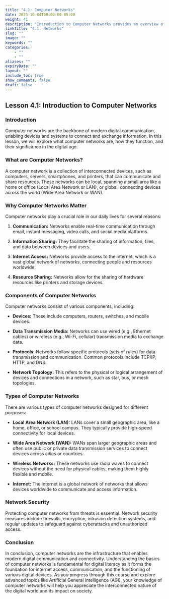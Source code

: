 ```yaml
---
title: "4.1: Computer Networks"
date: 2023-10-04T00:00:00-05:00
weight: 41
description: "Introduction to Computer Networks provides an overview of computer networks and their importance in the digital world."
linkTitle: "4.1: Networks"
slug: ""
image: ""
keywords: ""
categories: 
    - ""
    - ""
aliases: ""
expiryDate: ""
layout: ""
include_toc: true
show_comments: false
draft: false
---
```


## Lesson 4.1: Introduction to Computer Networks

### Introduction

Computer networks are the backbone of modern digital communication, enabling devices and systems to connect and exchange information. In this lesson, we will explore what computer networks are, how they function, and their significance in the digital age.

### What are Computer Networks?

A computer network is a collection of interconnected devices, such as computers, servers, smartphones, and printers, that can communicate and share resources. These networks can be local, spanning a small area like a home or office (Local Area Network or LAN), or global, connecting devices across the world (Wide Area Network or WAN).

### Why Computer Networks Matter

Computer networks play a crucial role in our daily lives for several reasons:

1. **Communication:** Networks enable real-time communication through email, instant messaging, video calls, and social media platforms.

2. **Information Sharing:** They facilitate the sharing of information, files, and data between devices and users.

3. **Internet Access:** Networks provide access to the internet, which is a vast global network of networks, connecting people and resources worldwide.

4. **Resource Sharing:** Networks allow for the sharing of hardware resources like printers and storage devices.

### Components of Computer Networks

Computer networks consist of various components, including:

- **Devices:** These include computers, routers, switches, and mobile devices.

- **Data Transmission Media:** Networks can use wired (e.g., Ethernet cables) or wireless (e.g., Wi-Fi, cellular) transmission media to exchange data.

- **Protocols:** Networks follow specific protocols (sets of rules) for data transmission and communication. Common protocols include TCP/IP, HTTP, and DNS.

- **Network Topology:** This refers to the physical or logical arrangement of devices and connections in a network, such as star, bus, or mesh topologies.

### Types of Computer Networks

There are various types of computer networks designed for different purposes:

- **Local Area Network (LAN):** LANs cover a small geographic area, like a home, office, or school campus. They typically provide high-speed connectivity for local devices.

- **Wide Area Network (WAN):** WANs span larger geographic areas and often use public or private data transmission services to connect devices across cities or countries.

- **Wireless Networks:** These networks use radio waves to connect devices without the need for physical cables, making them highly flexible and mobile.

- **Internet:** The internet is a global network of networks that allows devices worldwide to communicate and access information.

### Network Security

Protecting computer networks from threats is essential. Network security measures include firewalls, encryption, intrusion detection systems, and regular updates to safeguard against cyberattacks and unauthorized access.

### Conclusion

In conclusion, computer networks are the infrastructure that enables modern digital communication and connectivity. Understanding the basics of computer networks is fundamental for digital literacy as it forms the foundation for internet access, communication, and the functioning of various digital devices. As you progress through this course and explore advanced topics like Artificial General Intelligence (AGI), your knowledge of computer networks will help you appreciate the interconnected nature of the digital world and its impact on society.